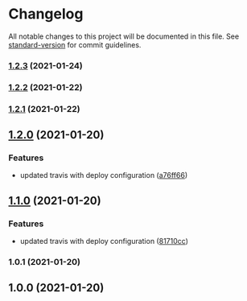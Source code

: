 # Changelog

All notable changes to this project will be documented in this file. See [standard-version](https://github.com/conventional-changelog/standard-version) for commit guidelines.

### [1.2.3](https://github.com/kikret/demo-creavi-user/compare/v1.2.2...v1.2.3) (2021-01-24)

### [1.2.2](https://github.com/kikret/demo-creavi-user/compare/v1.2.1...v1.2.2) (2021-01-22)

### [1.2.1](https://github.com/kikret/demo-creavi-user/compare/v1.2.0...v1.2.1) (2021-01-22)

## [1.2.0](https://github.com/kikret/demo-creavi-user/compare/v1.1.0...v1.2.0) (2021-01-20)


### Features

* updated travis with deploy configuration ([a76ff66](https://github.com/kikret/demo-creavi-user/commit/a76ff66754ab8c53f132a0f1309a91927a94fddd))

## [1.1.0](https://github.com/kikret/demo-creavi-user/compare/v1.0.1...v1.1.0) (2021-01-20)


### Features

* updated travis with deploy configuration ([81710cc](https://github.com/kikret/demo-creavi-user/commit/81710cc539904000ec580500b23628e829f0dbee))

### 1.0.1 (2021-01-20)

## 1.0.0 (2021-01-20)
